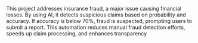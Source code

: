 This project addresses insurance fraud, a major issue causing financial losses. By using AI, it detects suspicious claims based on probability and accuracy. If accuracy is below 70%, fraud is suspected, prompting users to submit a report. This automation reduces manual fraud detection efforts, speeds up claim processing, and enhances transparency
